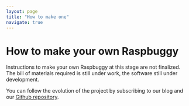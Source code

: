 ```yaml
---
layout: page
title: "How to make one"
navigate: true
---
```


# How to make your own Raspbuggy

Instructions to make your own Raspbuggy at this stage are not finalized.
The bill of materials required is still under work, the software still under
development.

You can follow the evolution of the project by subscribing to our blog and our
[Github repository](http://github.com/CMCRobotics/raspbuggy).
